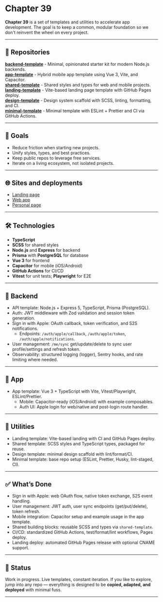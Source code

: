 # Chapter 39

**Chapter 39** is a set of templates and utilities to accelerate app development.
The goal is to keep a common, modular foundation so we don't reinvent the wheel on every project.

---

## 🔹 Repositories

[**backend-template**](https://github.com/Chapter-39/backend-template) - Minimal, opinionated starter kit for modern Node.js backends.  
[**app-template**](https://github.com/Chapter-39/app-template) - Hybrid mobile app template using Vue 3, Vite, and Capacitor.  
[**shared-template**](https://github.com/Chapter-39/shared-template) - Shared styles and types for web and mobile projects.  
[**landing-template**](https://github.com/Chapter-39/landing-template) - Vite-based landing page template with GitHub Pages deploy.  
[**design-template**](https://github.com/Chapter-39/design-template) - Design system scaffold with SCSS, linting, formatting, and CI.  
[**minimal-template**](https://github.com/Chapter-39/minimal-template) - Minimal template with ESLint + Prettier and CI via GitHub Actions.

---

## 🎯 Goals

- Reduce friction when starting new projects.
- Unify styles, types, and best practices.
- Keep public repos to leverage free services.
- Iterate on a living ecosystem, not isolated projects.

---

## 🌐 Sites and deployments

- [Landing page](https://c39.vasa.me)
- [Web app](https://wa-c39.vasa.me)
- [Personal page](https://vasa.me)

---

## 🛠️ Technologies

- **TypeScript**
- **SCSS** for shared styles
- **Node.js** and **Express** for backend
- **Prisma** with **PostgreSQL** for database
- **Vue 3** for frontend
- **Capacitor** for mobile (iOS/Android)
- **GitHub Actions** for CI/CD
- **Vitest** for unit tests; **Playwright** for E2E

---

## 🧰 Backend

- API template: Node.js + Express 5, TypeScript, Prisma (PostgreSQL).
- Auth: JWT middleware with Zod validation and session token generation.
- Sign in with Apple: OAuth callback, token verification, and S2S notifications.
  - Endpoints: `/auth/apple/callback`, `/auth/apple/token`, `/auth/apple/notifications`.
- User management: `/me/sync` get/update/delete to sync user profile/settings and refresh token.
- Observability: structured logging (logger), Sentry hooks, and rate limiting where needed.

---

## 🎨 App

- App template: Vue 3 + TypeScript with Vite, Vitest/Playwright, ESLint/Prettier.
  - Mobile: Capacitor-ready (iOS/Android) with example composables.
  - Auth UI: Apple login for web/native and post-login route handler.

---

## 🧺 Utilities

- Landing template: Vite-based landing with CI and GitHub Pages deploy.
- Shared template: SCSS styles and TypeScript types, packaged for reuse.
- Design template: minimal design scaffold with lint/format/CI.
- Minimal template: base repo setup (ESLint, Prettier, Husky, lint-staged, CI).

---

## ✅ What’s Done

- Sign in with Apple: web OAuth flow, native token exchange, S2S event handling.
- User management: JWT auth, user sync endpoints (get/put/delete), token refresh.
- Mobile integration: Capacitor setup and example usage in the app template.
- Shared building blocks: reusable SCSS and types via `shared-template`.
- CI/CD: standardized GitHub Actions, test/format/lint workflows, Pages deploy.
- Landing deploy: automated GitHub Pages release with optional CNAME support.

---

## 📌 Status

Work in progress. Live templates, constant iteration.
If you like to explore, jump into any repo — everything is designed to be **copied, adapted, and deployed** with minimal fuss.

---
